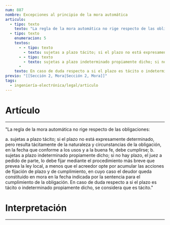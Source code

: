 ```yaml
---
num: 887
nombre: Excepciones al principio de la mora automática
articulo:
  - tipo: texto
    texto: "La regla de la mora automática no rige respecto de las obligaciones:"
  - tipo: texto
    enumeracion: 5
    textos:
      - - tipo: texto
        - texto: sujetas a plazo tácito; si el plazo no está expresamente determinado, pero resulta tácitamente de la naturaleza y circunstancias de la obligación, en la fecha que conforme a los usos y a la buena fe, debe cumplirse;
      - - tipo: texto
        - texto: sujetas a plazo indeterminado propiamente dicho; si no hay plazo, el juez a pedido de parte, lo debe fijar mediante el procedimiento más breve que prevea la ley local, a menos que el acreedor opte por acumular las acciones de fijación de plazo y de cumplimiento, en cuyo caso el deudor queda constituido en mora en la fecha indicada por la sentencia para el cumplimiento de la obligación.
      - 
    texto: En caso de duda respecto a si el plazo es tácito o indeterminado propiamente dicho, se considera que es tácito.
previo: "[[Sección 2, Mora|Sección 2, Mora]]"
tags:
  - ingeniería-electrónica/legal/articulo
---
```

# Artículo
---
"La regla de la mora automática no rige respecto de las obligaciones:

 a. sujetas a plazo tácito; si el plazo no está expresamente determinado, pero resulta tácitamente de la naturaleza y circunstancias de la obligación, en la fecha que conforme a los usos y a la buena fe, debe cumplirse;
 b. sujetas a plazo indeterminado propiamente dicho; si no hay plazo, el juez a pedido de parte, lo debe fijar mediante el procedimiento más breve que prevea la ley local, a menos que el acreedor opte por acumular las acciones de fijación de plazo y de cumplimiento, en cuyo caso el deudor queda constituido en mora en la fecha indicada por la sentencia para el cumplimiento de la obligación.
En caso de duda respecto a si el plazo es tácito o indeterminado propiamente dicho, se considera que es tácito."

# Interpretación
---

